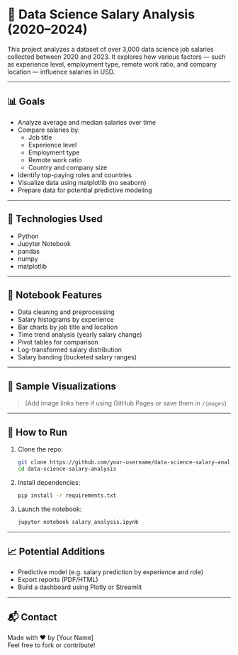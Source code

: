 
# 💼 Data Science Salary Analysis (2020–2024)

This project analyzes a dataset of over 3,000 data science job salaries collected between 2020 and 2023. It explores how various factors — such as experience level, employment type, remote work ratio, and company location — influence salaries in USD.

---

## 📊 Goals

- Analyze average and median salaries over time
- Compare salaries by:
  - Job title
  - Experience level
  - Employment type
  - Remote work ratio
  - Country and company size
- Identify top-paying roles and countries
- Visualize data using matplotlib (no seaborn)
- Prepare data for potential predictive modeling

---

## 🧪 Technologies Used

- Python
- Jupyter Notebook
- pandas
- numpy
- matplotlib

---



## 📝 Notebook Features

- Data cleaning and preprocessing
- Salary histograms by experience
- Bar charts by job title and location
- Time trend analysis (yearly salary change)
- Pivot tables for comparison
- Log-transformed salary distribution
- Salary banding (bucketed salary ranges)

---

## 📌 Sample Visualizations

> (Add image links here if using GitHub Pages or save them in `/images`)

---

## 🧹 How to Run

1. Clone the repo:
   ```bash
   git clone https://github.com/your-username/data-science-salary-analysis.git
   cd data-science-salary-analysis
   ```

2. Install dependencies:
   ```bash
   pip install -r requirements.txt
   ```

3. Launch the notebook:
   ```bash
   jupyter notebook salary_analysis.ipynb
   ```

---

## 📈 Potential Additions

- Predictive model (e.g. salary prediction by experience and role)
- Export reports (PDF/HTML)
- Build a dashboard using Plotly or Streamlit

---

## 📬 Contact

Made with ❤️ by [Your Name]  
Feel free to fork or contribute!
